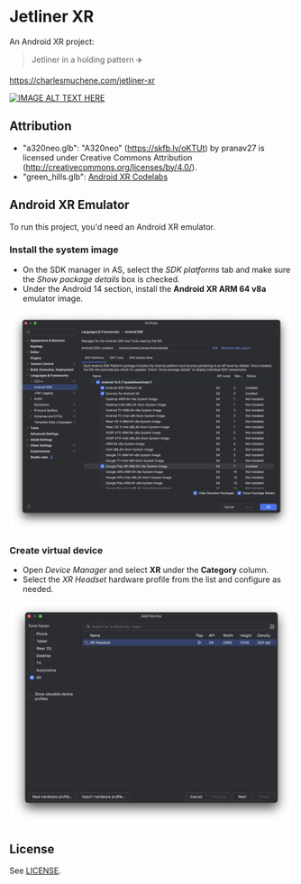 # Jetliner XR

An Android XR project:

> Jetliner in a holding pattern ✈️

<https://charlesmuchene.com/jetliner-xr>

[![IMAGE ALT TEXT HERE](https://img.youtube.com/vi/gZrtjnjU_G0/0.jpg)](https://www.youtube.com/watch?v=gZrtjnjU_G0)

## Attribution

- "a320neo.glb": "A320neo" (https://skfb.ly/oKTUt) by pranav27 is licensed under Creative Commons Attribution (http://creativecommons.org/licenses/by/4.0/).
- "green_hills.glb": [Android XR Codelabs](https://github.com/android/xr-codelabs/blob/fdc8296b397b91a45ea4f4fc2cf0519ca2acc72a/xr-fundamentals/part2/app/src/main/assets/green_hills_ktx2_mipmap.glb)

## Android XR Emulator
To run this project, you'd need an Android XR emulator.

### Install the system image
- On the SDK manager in AS, select the _SDK platforms_ tab and make sure the _Show package details_ box is checked.
- Under the Android 14 section, install the **Android XR ARM 64 v8a** emulator image.

![System Image](./media/system-image.png)

### Create virtual device
- Open _Device Manager_ and select **XR** under the **Category** column.
- Select the _XR Headset_ hardware profile from the list and configure as needed.

![Virtual Device](./media/virtual-device.png)

## License

See [LICENSE](LICENSE).
